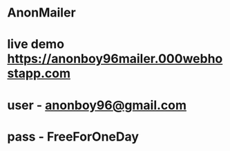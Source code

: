 # AnonMailer
# live demo https://anonboy96mailer.000webhostapp.com
# user - anonboy96@gmail.com
# pass - FreeForOneDay
